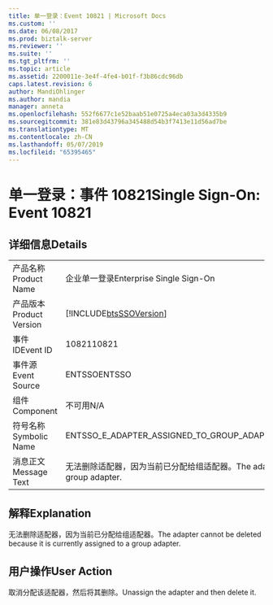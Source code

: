 ```yaml
---
title: 单一登录：Event 10821 | Microsoft Docs
ms.custom: ''
ms.date: 06/08/2017
ms.prod: biztalk-server
ms.reviewer: ''
ms.suite: ''
ms.tgt_pltfrm: ''
ms.topic: article
ms.assetid: 2200011e-3e4f-4fe4-b01f-f3b86cdc96db
caps.latest.revision: 6
author: MandiOhlinger
ms.author: mandia
manager: anneta
ms.openlocfilehash: 552f6677c1e52baab51e0725a4eca03a3d4335b9
ms.sourcegitcommit: 381e83d43796a345488d54b3f7413e11d56ad7be
ms.translationtype: MT
ms.contentlocale: zh-CN
ms.lasthandoff: 05/07/2019
ms.locfileid: "65395465"
---
```

# <a name="single-sign-on-event-10821"></a><span data-ttu-id="b8277-102">单一登录：事件 10821</span><span class="sxs-lookup"><span data-stu-id="b8277-102">Single Sign-On: Event 10821</span></span>
## <a name="details"></a><span data-ttu-id="b8277-103">详细信息</span><span class="sxs-lookup"><span data-stu-id="b8277-103">Details</span></span>  
  
|                 |                                                                                    |
|-----------------|------------------------------------------------------------------------------------|
|  <span data-ttu-id="b8277-104">产品名称</span><span class="sxs-lookup"><span data-stu-id="b8277-104">Product Name</span></span>   |                             <span data-ttu-id="b8277-105">企业单一登录</span><span class="sxs-lookup"><span data-stu-id="b8277-105">Enterprise Single Sign-On</span></span>                              |
| <span data-ttu-id="b8277-106">产品版本</span><span class="sxs-lookup"><span data-stu-id="b8277-106">Product Version</span></span> |             [!INCLUDE[btsSSOVersion](../includes/btsssoversion-md.md)]             |
|    <span data-ttu-id="b8277-107">事件 ID</span><span class="sxs-lookup"><span data-stu-id="b8277-107">Event ID</span></span>     |                                       <span data-ttu-id="b8277-108">10821</span><span class="sxs-lookup"><span data-stu-id="b8277-108">10821</span></span>                                        |
|  <span data-ttu-id="b8277-109">事件源</span><span class="sxs-lookup"><span data-stu-id="b8277-109">Event Source</span></span>   |                                       <span data-ttu-id="b8277-110">ENTSSO</span><span class="sxs-lookup"><span data-stu-id="b8277-110">ENTSSO</span></span>                                       |
|    <span data-ttu-id="b8277-111">组件</span><span class="sxs-lookup"><span data-stu-id="b8277-111">Component</span></span>    |                                        <span data-ttu-id="b8277-112">不可用</span><span class="sxs-lookup"><span data-stu-id="b8277-112">N/A</span></span>                                         |
|  <span data-ttu-id="b8277-113">符号名称</span><span class="sxs-lookup"><span data-stu-id="b8277-113">Symbolic Name</span></span>  |                     <span data-ttu-id="b8277-114">ENTSSO_E_ADAPTER_ASSIGNED_TO_GROUP_ADAPTER</span><span class="sxs-lookup"><span data-stu-id="b8277-114">ENTSSO_E_ADAPTER_ASSIGNED_TO_GROUP_ADAPTER</span></span>                     |
|  <span data-ttu-id="b8277-115">消息正文</span><span class="sxs-lookup"><span data-stu-id="b8277-115">Message Text</span></span>   | <span data-ttu-id="b8277-116">无法删除适配器，因为当前已分配给组适配器。</span><span class="sxs-lookup"><span data-stu-id="b8277-116">The adapter cannot be deleted because it is currently assigned to a group adapter.</span></span> |
  
## <a name="explanation"></a><span data-ttu-id="b8277-117">解释</span><span class="sxs-lookup"><span data-stu-id="b8277-117">Explanation</span></span>  
 <span data-ttu-id="b8277-118">无法删除适配器，因为当前已分配给组适配器。</span><span class="sxs-lookup"><span data-stu-id="b8277-118">The adapter cannot be deleted because it is currently assigned to a group adapter.</span></span>  
  
## <a name="user-action"></a><span data-ttu-id="b8277-119">用户操作</span><span class="sxs-lookup"><span data-stu-id="b8277-119">User Action</span></span>  
 <span data-ttu-id="b8277-120">取消分配该适配器，然后将其删除。</span><span class="sxs-lookup"><span data-stu-id="b8277-120">Unassign the adapter and then delete it.</span></span>